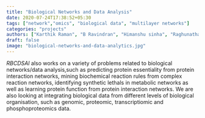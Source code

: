 ```yaml
---
title: "Biological Networks and Data Analysis"
date: 2020-07-24T17:38:52+05:30
tags: ["network","omics", "biological data", "multilayer networks"]
categories: "projects"
authors: ["Karthik Raman", "B Ravindran", "Himanshu sinha", "Raghunathan Rengasamy", "Gitakrishnan Ramadurai"]
draft: false
image: "biological-networks-and-data-analytics.jpg"
---
```


*RBCDSAI* also works on a variety of problems related to biological networks/data analysis,such as predicting protein essentiality from protein interaction networks, mining biochemical reaction rules from complex reaction networks, identifying synthetic lethals in metabolic networks as well as learning protein function from protein interaction networks. We are also looking at integrating biological data from different levels of biological organisation, such as genomic, proteomic, transcriptiomic and phosphoproteomics data.